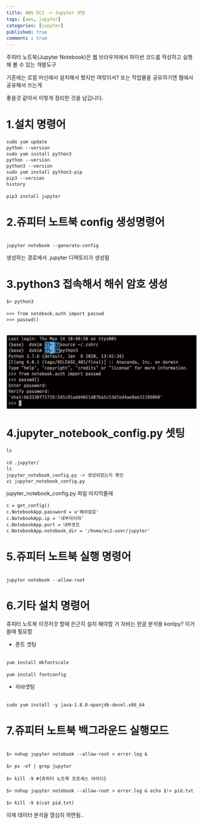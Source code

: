 ```yaml
---
title: AWS EC2 -> Jupyter 셋팅
tags: [aws, jupyter]
categories: [jupyter]
published: true
comments : true
---
```


주피터 노트북(Jupyter Notebook)은 웹 브라우저에서 파이썬 코드를 작성하고 실행해 볼 수 있는 개발도구

기존에는 로컬 머신에서 설치해서 했지만 여럿이서? 또는 작업물을 공유하기엔 웹에서 공유해서 쓰는게

좋을것 같아서 이렇게 정리한 것을 남깁니다.

# 1.설치 명령어 

```console
sudo yum update
python --version
sudo yum install python3
python --version
python3 --version
sudo yum install python3-pip
pip3 --version
history

pip3 install jupyter

```

# 2.쥬피터 노트북 config 생성명령어

```console

jupyter notebook --generate-config

```

생성하는 경로에서 .jupyter 디렉토리가 생성됨 


# 3.python3 접속해서 해쉬 암호 생성

```
$> python3

>>> from notebook.auth import passwd
>>> passwd()


```
![](/assets/imgs/2020/05/19/1.png)


# 4.jupyter_notebook_config.py 셋팅

```
ls

cd .jupyter/
ls
jupyter_notebook_config.py -> 생성되었는지 확인 
vi jupyter_notebook_config.py
```

jupyter_notebook_config.py 파일 마지막줄에 

```sbtshell
c = get_config()
c.NotebookApp.password = u'해쉬암호'
c.NotebookApp.ip = '내부아이피'
c.NotebookApp.port = 내부포트
c.NotebookApp.notebook_dir = '/home/ec2-user/jupyter'

```


# 5.쥬피터 노트북 실행 명령어

```sbtshell

jupyter notebook --allow-root

```

# 6.기타 설치 명령어

쥬피터 노트북 이것저것 할때 은근히 설치 해야할 거 
자바는 한글 분석용 konlpy? 이거 쓸때 필요함 

- 폰트 셋팅
```sbtshell

yum install mkfontscale

yum install fontconfig

```

- 자바셋팅

```sbtshell

sudo yum install -y java-1.8.0-openjdk-devel.x86_64

```

# 7.쥬피터 노트북 백그라운드 실행모드

```

$> nohup jupyter notebook --allow-root > error.log &

$> ps -ef | grep jupyter 

$> kill -9 #{쥬피터 노트북 프로세스 아이디}

$> nohup jupyter notebook --allow-root > error.log & echo $!> pid.txt

$> kill -9 $(cat pid.txt)

```

이제 데이터 분석을 열심히 하면됨..
